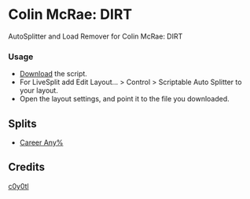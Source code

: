 # Colin McRae: DIRT
AutoSplitter and Load Remover for Colin McRae: DIRT

### Usage
* [Download](https://raw.githubusercontent.com/c0y0tl/asl/main/Colin%20McRae%20DIRT/dirt.asl) the script.
* For LiveSplit add Edit Layout... > Control > Scriptable Auto Splitter to your layout.
* Open the layout settings, and point it to the file you downloaded.

## Splits
* [Career Any%](https://raw.githubusercontent.com/c0y0tl/asl/main/Colin%20McRae%20DIRT/lss/career_any.lss)

## Credits
[c0y0tl](https://www.twitch.tv/c0y0tl)
